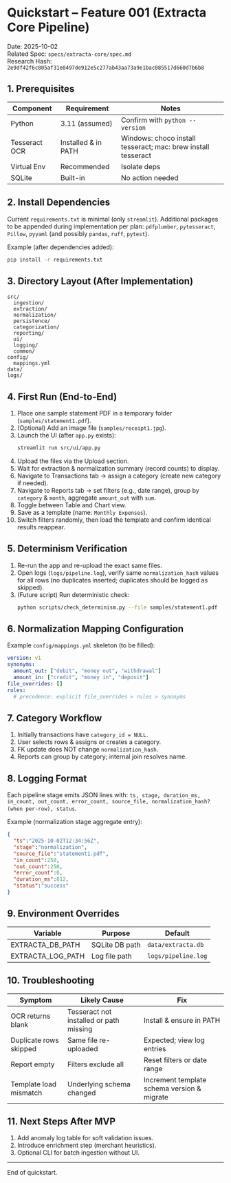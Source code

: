 ﻿# Quickstart – Feature 001 (Extracta Core Pipeline)

Date: 2025-10-02  
Related Spec: `specs/extracta-core/spec.md`  
Research Hash: `2e9df42f6c805af31e0497de912e5c277ab43aa73a9e1bac085517d660d7b6b8`

## 1. Prerequisites
| Component | Requirement | Notes |
|-----------|------------|-------|
| Python | 3.11 (assumed) | Confirm with `python --version` |
| Tesseract OCR | Installed & in PATH | Windows: choco install tesseract; mac: brew install tesseract |
| Virtual Env | Recommended | Isolate deps |
| SQLite | Built-in | No action needed |

## 2. Install Dependencies
Current `requirements.txt` is minimal (only `streamlit`). Additional packages to be appended during implementation per plan: `pdfplumber`, `pytesseract`, `Pillow`, `pyyaml` (and possibly `pandas`, `ruff`, `pytest`).

Example (after dependencies added):
```bash
pip install -r requirements.txt
```

## 3. Directory Layout (After Implementation)
```
src/
  ingestion/
  extraction/
  normalization/
  persistence/
  categorization/
  reporting/
  ui/
  logging/
  common/
config/
  mappings.yml
data/
logs/
```

## 4. First Run (End-to-End)
1. Place one sample statement PDF in a temporary folder (`samples/statement1.pdf`).
2. (Optional) Add an image file (`samples/receipt1.jpg`).
3. Launch the UI (after `app.py` exists):
   ```bash
   streamlit run src/ui/app.py
   ```
4. Upload the files via the Upload section.
5. Wait for extraction & normalization summary (record counts) to display.
6. Navigate to Transactions tab → assign a category (create new category if needed).
7. Navigate to Reports tab → set filters (e.g., date range), group by `category` & `month`, aggregate `amount_out` with `sum`.
8. Toggle between Table and Chart view.
9. Save as a template (name: `Monthly Expenses`).
10. Switch filters randomly, then load the template and confirm identical results reappear.

## 5. Determinism Verification
1. Re-run the app and re-upload the exact same files.
2. Open logs (`logs/pipeline.log`), verify same `normalization_hash` values for all rows (no duplicates inserted; duplicates should be logged as skipped).
3. (Future script) Run deterministic check:
   ```bash
   python scripts/check_determinism.py --file samples/statement1.pdf
   ```

## 6. Normalization Mapping Configuration
Example `config/mappings.yml` skeleton (to be filled):
```yaml
version: v1
synonyms:
  amount_out: ["debit", "money out", "withdrawal"]
  amount_in: ["credit", "money in", "deposit"]
file_overrides: []
rules:
  # precedence: explicit file_overrides > rules > synonyms
```

## 7. Category Workflow
1. Initially transactions have `category_id = NULL`.
2. User selects rows & assigns or creates a category.
3. FK update does NOT change `normalization_hash`.
4. Reports can group by category; internal join resolves name.

## 8. Logging Format
Each pipeline stage emits JSON lines with: `ts, stage, duration_ms, in_count, out_count, error_count, source_file, normalization_hash? (when per-row), status`.

Example (normalization stage aggregate entry):
```json
{
  "ts":"2025-10-02T12:34:56Z",
  "stage":"normalization",
  "source_file":"statement1.pdf",
  "in_count":250,
  "out_count":250,
  "error_count":0,
  "duration_ms":812,
  "status":"success"
}
```

## 9. Environment Overrides
| Variable | Purpose | Default |
|----------|---------|---------|
| EXTRACTA_DB_PATH | SQLite DB path | `data/extracta.db` |
| EXTRACTA_LOG_PATH | Log file path | `logs/pipeline.log` |

## 10. Troubleshooting
| Symptom | Likely Cause | Fix |
|---------|--------------|-----|
| OCR returns blank | Tesseract not installed or path missing | Install & ensure in PATH |
| Duplicate rows skipped | Same file re-uploaded | Expected; view log entries |
| Report empty | Filters exclude all | Reset filters or date range |
| Template load mismatch | Underlying schema changed | Increment template schema version & migrate |

## 11. Next Steps After MVP
1. Add anomaly log table for soft validation issues.
2. Introduce enrichment step (merchant heuristics).
3. Optional CLI for batch ingestion without UI.

---
End of quickstart.
